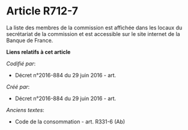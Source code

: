 # Article R712-7

La liste des membres de la commission est affichée dans les locaux du secrétariat de la commission et est accessible sur le
site internet de la Banque de France.

**Liens relatifs à cet article**

_Codifié par_:

  - Décret n°2016-884 du 29 juin 2016 - art.

_Créé par_:

  - Décret n°2016-884 du 29 juin 2016 - art.

_Anciens textes_:

  - Code de la consommation - art. R331-6 (Ab)
